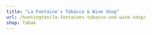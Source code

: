 ```yaml
---
title: "La Fontaine's Tobacco & Wine Shop"
url: /huntington/la-fontaines-tobacco-und-wine-shop/
shop: Tabak
---
```

